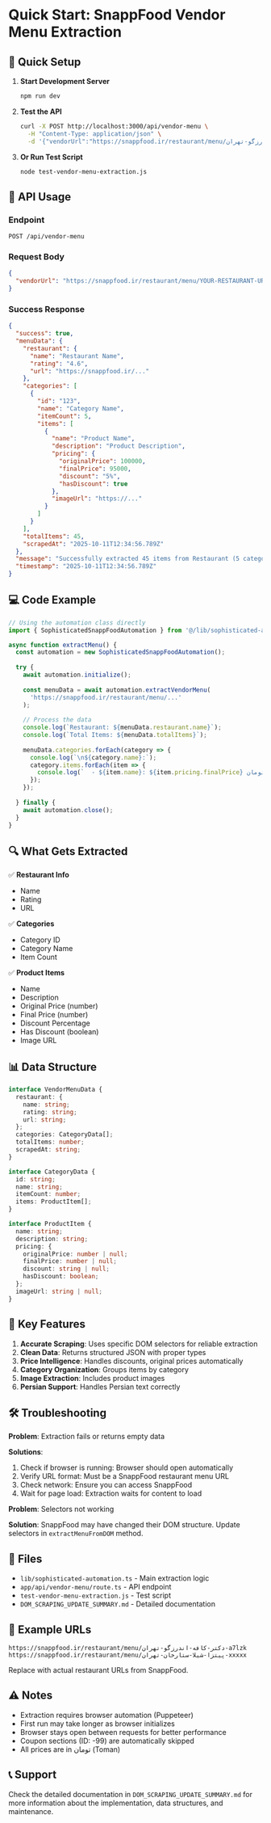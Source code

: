 # Quick Start: SnappFood Vendor Menu Extraction

## 🚀 Quick Setup

1. **Start Development Server**
   ```bash
   npm run dev
   ```

2. **Test the API**
   ```bash
   curl -X POST http://localhost:3000/api/vendor-menu \
     -H "Content-Type: application/json" \
     -d '{"vendorUrl":"https://snappfood.ir/restaurant/menu/دکتر-کافه-اندرزگو-تهران-a7lzk"}'
   ```

3. **Or Run Test Script**
   ```bash
   node test-vendor-menu-extraction.js
   ```

## 📝 API Usage

### Endpoint
```
POST /api/vendor-menu
```

### Request Body
```json
{
  "vendorUrl": "https://snappfood.ir/restaurant/menu/YOUR-RESTAURANT-URL"
}
```

### Success Response
```json
{
  "success": true,
  "menuData": {
    "restaurant": {
      "name": "Restaurant Name",
      "rating": "4.6",
      "url": "https://snappfood.ir/..."
    },
    "categories": [
      {
        "id": "123",
        "name": "Category Name",
        "itemCount": 5,
        "items": [
          {
            "name": "Product Name",
            "description": "Product Description",
            "pricing": {
              "originalPrice": 100000,
              "finalPrice": 95000,
              "discount": "5%",
              "hasDiscount": true
            },
            "imageUrl": "https://..."
          }
        ]
      }
    ],
    "totalItems": 45,
    "scrapedAt": "2025-10-11T12:34:56.789Z"
  },
  "message": "Successfully extracted 45 items from Restaurant (5 categories)",
  "timestamp": "2025-10-11T12:34:56.789Z"
}
```

## 💻 Code Example

```typescript
// Using the automation class directly
import { SophisticatedSnappFoodAutomation } from '@/lib/sophisticated-automation';

async function extractMenu() {
  const automation = new SophisticatedSnappFoodAutomation();
  
  try {
    await automation.initialize();
    
    const menuData = await automation.extractVendorMenu(
      'https://snappfood.ir/restaurant/menu/...'
    );
    
    // Process the data
    console.log(`Restaurant: ${menuData.restaurant.name}`);
    console.log(`Total Items: ${menuData.totalItems}`);
    
    menuData.categories.forEach(category => {
      console.log(`\n${category.name}:`);
      category.items.forEach(item => {
        console.log(`  - ${item.name}: ${item.pricing.finalPrice} تومان`);
      });
    });
    
  } finally {
    await automation.close();
  }
}
```

## 🔍 What Gets Extracted

✅ **Restaurant Info**
- Name
- Rating
- URL

✅ **Categories**
- Category ID
- Category Name
- Item Count

✅ **Product Items**
- Name
- Description
- Original Price (number)
- Final Price (number)
- Discount Percentage
- Has Discount (boolean)
- Image URL

## 📊 Data Structure

```typescript
interface VendorMenuData {
  restaurant: {
    name: string;
    rating: string;
    url: string;
  };
  categories: CategoryData[];
  totalItems: number;
  scrapedAt: string;
}

interface CategoryData {
  id: string;
  name: string;
  itemCount: number;
  items: ProductItem[];
}

interface ProductItem {
  name: string;
  description: string;
  pricing: {
    originalPrice: number | null;
    finalPrice: number | null;
    discount: string | null;
    hasDiscount: boolean;
  };
  imageUrl: string | null;
}
```

## 🎯 Key Features

1. **Accurate Scraping**: Uses specific DOM selectors for reliable extraction
2. **Clean Data**: Returns structured JSON with proper types
3. **Price Intelligence**: Handles discounts, original prices automatically
4. **Category Organization**: Groups items by category
5. **Image Extraction**: Includes product images
6. **Persian Support**: Handles Persian text correctly

## 🛠️ Troubleshooting

**Problem**: Extraction fails or returns empty data

**Solutions**:
1. Check if browser is running: Browser should open automatically
2. Verify URL format: Must be a SnappFood restaurant menu URL
3. Check network: Ensure you can access SnappFood
4. Wait for page load: Extraction waits for content to load

**Problem**: Selectors not working

**Solution**: SnappFood may have changed their DOM structure. Update selectors in `extractMenuFromDOM` method.

## 📁 Files

- `lib/sophisticated-automation.ts` - Main extraction logic
- `app/api/vendor-menu/route.ts` - API endpoint
- `test-vendor-menu-extraction.js` - Test script
- `DOM_SCRAPING_UPDATE_SUMMARY.md` - Detailed documentation

## 🔗 Example URLs

```
https://snappfood.ir/restaurant/menu/دکتر-کافه-اندرزگو-تهران-a7lzk
https://snappfood.ir/restaurant/menu/پیتزا-شیلا-ستارخان-تهران-xxxxx
```

Replace with actual restaurant URLs from SnappFood.

## ⚠️ Notes

- Extraction requires browser automation (Puppeteer)
- First run may take longer as browser initializes
- Browser stays open between requests for better performance
- Coupon sections (ID: -99) are automatically skipped
- All prices are in تومان (Toman)

## 📞 Support

Check the detailed documentation in `DOM_SCRAPING_UPDATE_SUMMARY.md` for more information about the implementation, data structures, and maintenance.

